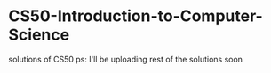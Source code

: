 # CS50-Introduction-to-Computer-Science
solutions of CS50
ps: I'll be uploading rest of the solutions soon
